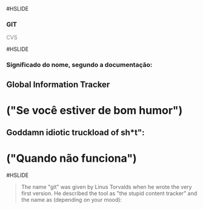 #HSLIDE

### GIT

<span style="color:gray">CVS</span>

#HSLIDE

### Significado do nome, segundo a documentação:

## Global Information Tracker
# ("Se você estiver de bom humor")

## Goddamn idiotic truckload of sh*t":
# ("Quando não funciona")

#HSLIDE

> The name "git" was given by Linus Torvalds when he wrote the very first version. He described the tool as "the stupid content tracker" and the name as (depending on your mood):
